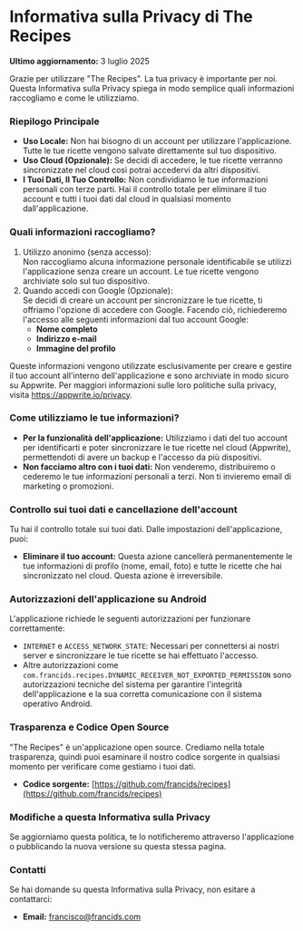 # **Informativa sulla Privacy di The Recipes**

**Ultimo aggiornamento:** 3 luglio 2025

Grazie per utilizzare "The Recipes". La tua privacy è importante per noi. Questa Informativa sulla Privacy spiega in modo semplice quali informazioni raccogliamo e come le utilizziamo.

### **Riepilogo Principale**

- **Uso Locale:** Non hai bisogno di un account per utilizzare l'applicazione. Tutte le tue ricette vengono salvate direttamente sul tuo dispositivo.
- **Uso Cloud (Opzionale):** Se decidi di accedere, le tue ricette verranno sincronizzate nel cloud così potrai accedervi da altri dispositivi.
- **I Tuoi Dati, Il Tuo Controllo:** Non condividiamo le tue informazioni personali con terze parti. Hai il controllo totale per eliminare il tuo account e tutti i tuoi dati dal cloud in qualsiasi momento dall'applicazione.

### **Quali informazioni raccogliamo?**

1. Utilizzo anonimo (senza accesso):  
   Non raccogliamo alcuna informazione personale identificabile se utilizzi l'applicazione senza creare un account. Le tue ricette vengono archiviate solo sul tuo dispositivo.
2. Quando accedi con Google (Opzionale):  
   Se decidi di creare un account per sincronizzare le tue ricette, ti offriamo l'opzione di accedere con Google. Facendo ciò, richiederemo l'accesso alle seguenti informazioni dal tuo account Google:
   - **Nome completo**
   - **Indirizzo e-mail**
   - **Immagine del profilo**

Queste informazioni vengono utilizzate esclusivamente per creare e gestire il tuo account all'interno dell'applicazione e sono archiviate in modo sicuro su Appwrite. Per maggiori informazioni sulle loro politiche sulla privacy, visita https://appwrite.io/privacy.

### **Come utilizziamo le tue informazioni?**

- **Per la funzionalità dell'applicazione:** Utilizziamo i dati del tuo account per identificarti e poter sincronizzare le tue ricette nel cloud (Appwrite), permettendoti di avere un backup e l'accesso da più dispositivi.
- **Non facciamo altro con i tuoi dati:** Non venderemo, distribuiremo o cederemo le tue informazioni personali a terzi. Non ti invieremo email di marketing o promozioni.

### **Controllo sui tuoi dati e cancellazione dell'account**

Tu hai il controllo totale sui tuoi dati. Dalle impostazioni dell'applicazione, puoi:

- **Eliminare il tuo account:** Questa azione cancellerà permanentemente le tue informazioni di profilo (nome, email, foto) e tutte le ricette che hai sincronizzato nel cloud. Questa azione è irreversibile.

### **Autorizzazioni dell'applicazione su Android**

L'applicazione richiede le seguenti autorizzazioni per funzionare correttamente:

- `INTERNET` e `ACCESS_NETWORK_STATE`: Necessari per connettersi ai nostri server e sincronizzare le tue ricette se hai effettuato l'accesso.
- Altre autorizzazioni come `com.francids.recipes.DYNAMIC_RECEIVER_NOT_EXPORTED_PERMISSION` sono autorizzazioni tecniche del sistema per garantire l'integrità dell'applicazione e la sua corretta comunicazione con il sistema operativo Android.

### **Trasparenza e Codice Open Source**

"The Recipes" è un'applicazione open source. Crediamo nella totale trasparenza, quindi puoi esaminare il nostro codice sorgente in qualsiasi momento per verificare come gestiamo i tuoi dati.

- **Codice sorgente:** [https://github.com/francids/recipes](https://github.com/francids/recipes)

### **Modifiche a questa Informativa sulla Privacy**

Se aggiorniamo questa politica, te lo notificheremo attraverso l'applicazione o pubblicando la nuova versione su questa stessa pagina.

### **Contatti**

Se hai domande su questa Informativa sulla Privacy, non esitare a contattarci:

- **Email:** francisco@francids.com
